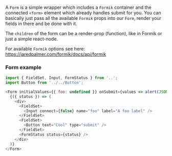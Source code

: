 A `Form` is a simple wrapper which includes a `Formik` container and the connected `<form>` element which already handles submit for you. You can basically just pass all the available `Formik` props into our `Form`, render your fields in there and be done with it.

The `children` of the form can be a render-prop (function), like in Formik or just a simple react-node.

For available `Formik` options see here: https://jaredpalmer.com/formik/docs/api/formik

### Form example

```js
import { FieldSet, Input, FormStatus } from '..';
import Button from '../../Button';

<Form initialValues={{ foo: undefined }} onSubmit={values => alert(JSON.stringify(values))}>
  {({ status }) => (
    <div>
      <FieldSet>
        <Input connect={false} name="foo" label="A foo label" />
      </FieldSet>
      <FieldSet>
        <Button text="Cool" type="submit" />
      </FieldSet>
      <FormStatus status={status} />
    </div>
  )}
</Form>
```
